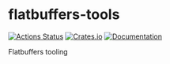 # flatbuffers-tools

[![Actions Status](https://github.com/DoumanAsh/flatbuffers-tools/workflows/Rust/badge.svg)](https://github.com/DoumanAsh/flatbuffers-tools/actions)
[![Crates.io](https://img.shields.io/crates/v/flatbuffers-tools.svg)](https://crates.io/crates/flatbuffers-tools)
[![Documentation](https://docs.rs/flatbuffers-tools/badge.svg)](https://docs.rs/crate/flatbuffers-tools/)

Flatbuffers tooling
